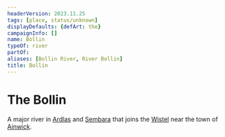 ```yaml
---
headerVersion: 2023.11.25
tags: [place, status/unknown]
displayDefaults: {defArt: the}
campaignInfo: []
name: Bollin
typeOf: river
partOf:
aliases: [Bollin River, River Bollin]
title: Bollin
---
```


# The Bollin
</div>


A major river in [Ardlas](<../../zimkovia/ardlas.md>) and [Sembara](<../../sembara/sembara.md>) that joins the [Wistel](<./wistel.md>) near the town of [Ainwick](<../../sembara/barony-of-ainwick/ainwick.md>).